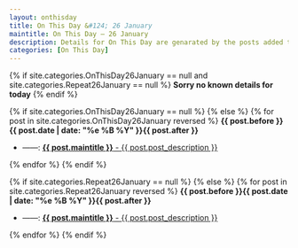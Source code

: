 ```yaml
---
layout: onthisday
title: On This Day &#124; 26 January
maintitle: On This Day — 26 January
description: Details for On This Day are genarated by the posts added to the website so the content is subject to changes/updates over time.
categories: [On This Day]
---
```


{% if site.categories.OnThisDay26January == null and site.categories.Repeat26January == null %}
<strong>Sorry no known details for today</strong>
{% endif %}

{% if site.categories.OnThisDay26January == null %}
{% else %}
{% for post in site.categories.OnThisDay26January reversed %}
<strong>{{ post.before }}{{ post.date | date: "%e %B %Y" }}{{ post.after }}</strong>
<ul>
<li> ——: <a class="{{ post.class }}" href="{{ post.url }}"><strong>{{ post.maintitle }}</strong> - {{ post.post_description }}</a></li>
</ul>
{% endfor %}
{% endif %}

{% if site.categories.Repeat26January == null %}
{% else %}
{% for post in site.categories.Repeat26January reversed %}
<strong>{{ post.before }}{{ post.date | date: "%e %B %Y" }}{{ post.after }}</strong>
<ul>
<li> ——: <a class="{{ post.class }}" href="{{ post.url }}"><strong>{{ post.maintitle }}</strong> - {{ post.post_description }}</a></li>
</ul>
{% endfor %}
{% endif %}
